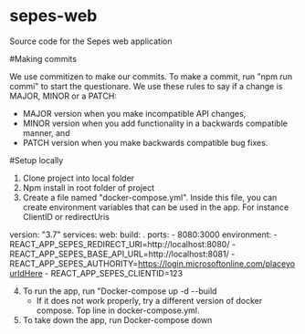 # sepes-web
Source code for the Sepes web application

#Making commits

We use commitizen to make our commits. To make a commit, run "npm run commi" to start the questionare. We use these rules to say if a change is MAJOR, MINOR or a PATCH:

- MAJOR version when you make incompatible API changes,
- MINOR version when you add functionality in a backwards compatible manner, and
- PATCH version when you make backwards compatible bug fixes.


#Setup locally

1. Clone project into local folder
2. Npm install in root folder of project
3. Create a file named "docker-compose.yml". Inside this file, you can create environment variables that can be used in the app. For instance ClientID or redirectUris

version: "3.7"
services: 
  web:
    build: .
    ports: 
      - 8080:3000
    environment: 
      - REACT_APP_SEPES_REDIRECT_URI=http://localhost:8080/
      - REACT_APP_SEPES_BASE_API_URL=http://localhost:8081/
      - REACT_APP_SEPES_AUTHORITY=https://login.microsoftonline.com/placeyourIdHere
      - REACT_APP_SEPES_CLIENTID=123

4. To run the app, run "Docker-compose up -d --build
	- If it does not work properly, try a different version of docker compose. Top line in docker-compose.yml.
5. To take down the app, run Docker-compose down
